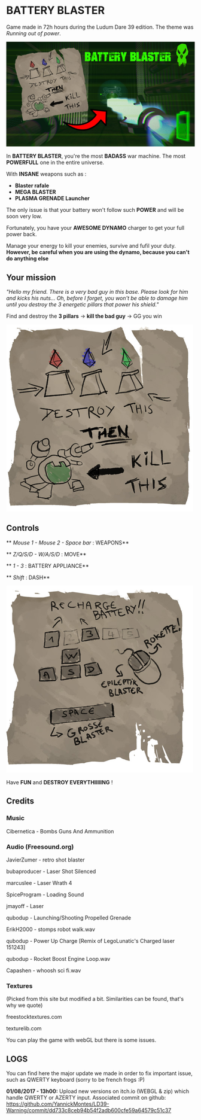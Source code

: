 # BATTERY BLASTER

Game made in 72h hours during the Ludum Dare 39 edition. The theme was *Running out of power*.

![GAME.jpg](/Assets/Warning/UI/GAME.jpg)

In **BATTERY BLASTER**, you're the most **BADASS** war machine. The most **POWERFULL** one in the entire universe.

With **INSANE** weapons such as :
- **Blaster rafale**
- **MEGA BLASTER**
- **PLASMA GRENADE Launcher**

The only issue is that your battery won't follow such **POWER** and will be soon very low.

Fortunately, you have your **AWESOME DYNAMO** charger to get your full power back.

Manage your energy to kill your enemies, survive and fufil your duty. **However, be careful when you are using the dynamo, because you can't do anything else**

## Your mission

*"Hello my friend. There is a very bad guy in this base. Please look for him and kicks his nuts...
Oh, before I forget, you won't be able to damage him until you destroy the 3 energetic pillars that power his shield."*

Find and destroy the **3 pillars** -> **kill the bad guy** -> GG you win

![poster_little.jpg](/Assets/Warning/UI/poster_little.jpg)


## Controls

** *Mouse 1 - Mouse 2 - Space bar* : WEAPONS**

** *Z/Q/S/D - W/A/S/D* : MOVE**

** *1 - 3* : BATTERY APPLIANCE**

** *Shift* : DASH**

![poster2_little.jpg](/Assets/Warning/UI/poster2_little.jpg)

Have **FUN** and **DESTROY EVERYTHIIIIING** !



## Credits

### Music

Cibernetica - Bombs Guns And Ammunition 

### Audio (Freesound.org)

JavierZumer - retro shot blaster 

bubaproducer - Laser Shot Silenced 

marcuslee - Laser Wrath 4 

SpiceProgram - Loading Sound 

jmayoff - Laser 

qubodup - Launching/Shooting Propelled Grenade 

ErikH2000 - stomps robot walk.wav 

qubodup - Power Up Charge [Remix of LegoLunatic's Charged laser 151243] 

qubodup - Rocket Boost Engine Loop.wav

Capashen - whoosh sci fi.wav



### Textures
(Picked from this site but modified a bit. Similarities can be found, that's why we quote)

freestocktextures.com

texturelib.com


You can play the game with webGL but there is some issues. 


## LOGS

You can find here the major update we made in order to fix important issue, such as QWERTY keyboard (sorry to be french frogs :P)

**01/08/2017 - 13h00:** Upload new versions on itch.io (WEBGL & zip) which handle QWERTY or AZERTY input.
Associated commit on github: https://github.com/YannickMontes/LD39-Warning/commit/dd733c8ceb94b54f2adb600cfe59a64579c51c37
